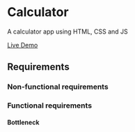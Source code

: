 
# Calculator

A calculator app using HTML, CSS and JS

[Live Demo]()

## Requirements

### Non-functional requirements

### Functional requirements

#### Bottleneck


